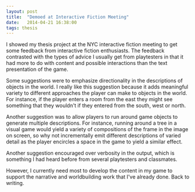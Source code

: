 ```yaml
---
layout: post
title:  "Demoed at Interactive Fiction Meeting"
date:   2014-04-21 16:38:00
tags: thesis
---
```

I showed my thesis project at the NYC interactive fiction meeting to get some feedback from
interactive fiction enthusiasts. The feedback contrasted with the types of advice I usually get from
playtesters in that it had more to do with content and possible interactions than the text
presentation of the game.

Some suggestions were to emphasize directionality in the descriptions of objects in the world. I
really like this suggestion because it adds meaningful variety to different approaches the player
can make to objects in the world. For instance, if the player enters a room from the east they might
see something that they wouldn't if they entered from the south, west or north.

Another suggestion was to allow players to run around game objects to generate multiple
descriptions. For instance, running around a tree in a visual game would yield a variety of
compositions of the frame in the image on screen, so why not incrementally emit different
descriptions of varied detail as the player encircles a space in the game to yield a similar effect.

Another suggestion encouraged over verbosity in the output, which is something I had heard before
from several playtesters and classmates.

However, I currently need most to develop the content in my game to support the narrative and
worldbuilding work that I've already done. Back to writing.
